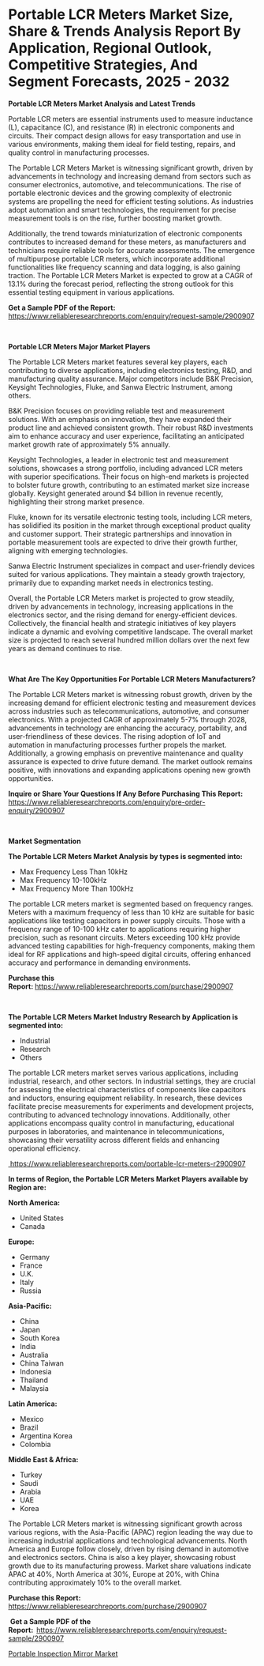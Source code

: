 <p><h1>Portable LCR Meters Market Size, Share & Trends Analysis Report By Application, Regional Outlook, Competitive Strategies, And Segment Forecasts, 2025 - 2032</h1></p><p><strong>Portable LCR Meters Market Analysis and Latest Trends</strong></p>
<p><p>Portable LCR meters are essential instruments used to measure inductance (L), capacitance (C), and resistance (R) in electronic components and circuits. Their compact design allows for easy transportation and use in various environments, making them ideal for field testing, repairs, and quality control in manufacturing processes. </p><p>The Portable LCR Meters Market is witnessing significant growth, driven by advancements in technology and increasing demand from sectors such as consumer electronics, automotive, and telecommunications. The rise of portable electronic devices and the growing complexity of electronic systems are propelling the need for efficient testing solutions. As industries adopt automation and smart technologies, the requirement for precise measurement tools is on the rise, further boosting market growth.</p><p>Additionally, the trend towards miniaturization of electronic components contributes to increased demand for these meters, as manufacturers and technicians require reliable tools for accurate assessments. The emergence of multipurpose portable LCR meters, which incorporate additional functionalities like frequency scanning and data logging, is also gaining traction. The Portable LCR Meters Market is expected to grow at a CAGR of 13.1% during the forecast period, reflecting the strong outlook for this essential testing equipment in various applications.</p></p>
<p><strong>Get a Sample PDF of the Report:&nbsp;</strong> <a href="https://www.reliableresearchreports.com/enquiry/request-sample/2900907?utm_campaign=3313&utm_medium=2&utm_source=Github&utm_content=ia&utm_term=16032025&utm_id=portable-lcr-meters">https://www.reliableresearchreports.com/enquiry/request-sample/2900907</a></p>
<p>&nbsp;</p>
<p><strong>Portable LCR Meters Major Market Players</strong></p>
<p><p>The Portable LCR Meters market features several key players, each contributing to diverse applications, including electronics testing, R&D, and manufacturing quality assurance. Major competitors include B&K Precision, Keysight Technologies, Fluke, and Sanwa Electric Instrument, among others.</p><p>B&K Precision focuses on providing reliable test and measurement solutions. With an emphasis on innovation, they have expanded their product line and achieved consistent growth. Their robust R&D investments aim to enhance accuracy and user experience, facilitating an anticipated market growth rate of approximately 5% annually.</p><p>Keysight Technologies, a leader in electronic test and measurement solutions, showcases a strong portfolio, including advanced LCR meters with superior specifications. Their focus on high-end markets is projected to bolster future growth, contributing to an estimated market size increase globally. Keysight generated around $4 billion in revenue recently, highlighting their strong market presence.</p><p>Fluke, known for its versatile electronic testing tools, including LCR meters, has solidified its position in the market through exceptional product quality and customer support. Their strategic partnerships and innovation in portable measurement tools are expected to drive their growth further, aligning with emerging technologies.</p><p>Sanwa Electric Instrument specializes in compact and user-friendly devices suited for various applications. They maintain a steady growth trajectory, primarily due to expanding market needs in electronics testing.</p><p>Overall, the Portable LCR Meters market is projected to grow steadily, driven by advancements in technology, increasing applications in the electronics sector, and the rising demand for energy-efficient devices. Collectively, the financial health and strategic initiatives of key players indicate a dynamic and evolving competitive landscape. The overall market size is projected to reach several hundred million dollars over the next few years as demand continues to rise.</p></p>
<p>&nbsp;</p>
<p><strong>What Are The Key Opportunities For Portable LCR Meters Manufacturers?</strong></p>
<p><p>The Portable LCR Meters market is witnessing robust growth, driven by the increasing demand for efficient electronic testing and measurement devices across industries such as telecommunications, automotive, and consumer electronics. With a projected CAGR of approximately 5-7% through 2028, advancements in technology are enhancing the accuracy, portability, and user-friendliness of these devices. The rising adoption of IoT and automation in manufacturing processes further propels the market. Additionally, a growing emphasis on preventive maintenance and quality assurance is expected to drive future demand. The market outlook remains positive, with innovations and expanding applications opening new growth opportunities.</p></p>
<p><strong>Inquire or Share Your Questions If Any Before Purchasing This Report:</strong> <a href="https://www.reliableresearchreports.com/enquiry/pre-order-enquiry/2900907?utm_campaign=3313&utm_medium=2&utm_source=Github&utm_content=ia&utm_term=16032025&utm_id=portable-lcr-meters">https://www.reliableresearchreports.com/enquiry/pre-order-enquiry/2900907</a></p>
<p>&nbsp;</p>
<p><strong>Market Segmentation</strong></p>
<p><strong>The Portable LCR Meters Market Analysis by types is segmented into:</strong></p>
<p><ul><li>Max Frequency Less Than 10kHz</li><li>Max Frequency 10-100kHz</li><li>Max Frequency More Than 100kHz</li></ul></p>
<p><p>The portable LCR meters market is segmented based on frequency ranges. Meters with a maximum frequency of less than 10 kHz are suitable for basic applications like testing capacitors in power supply circuits. Those with a frequency range of 10-100 kHz cater to applications requiring higher precision, such as resonant circuits. Meters exceeding 100 kHz provide advanced testing capabilities for high-frequency components, making them ideal for RF applications and high-speed digital circuits, offering enhanced accuracy and performance in demanding environments.</p></p>
<p><strong>Purchase this Report:&nbsp;</strong><a href="https://www.reliableresearchreports.com/purchase/2900907?utm_campaign=3313&utm_medium=2&utm_source=Github&utm_content=ia&utm_term=16032025&utm_id=portable-lcr-meters">https://www.reliableresearchreports.com/purchase/2900907</a></p>
<p>&nbsp;</p>
<p><strong>The Portable LCR Meters Market Industry Research by Application is segmented into:</strong></p>
<p><ul><li>Industrial</li><li>Research</li><li>Others</li></ul></p>
<p><p>The portable LCR meters market serves various applications, including industrial, research, and other sectors. In industrial settings, they are crucial for assessing the electrical characteristics of components like capacitors and inductors, ensuring equipment reliability. In research, these devices facilitate precise measurements for experiments and development projects, contributing to advanced technology innovations. Additionally, other applications encompass quality control in manufacturing, educational purposes in laboratories, and maintenance in telecommunications, showcasing their versatility across different fields and enhancing operational efficiency.</p></p>
<p><a href="https://www.reliableresearchreports.com/portable-lcr-meters-r2900907?utm_campaign=3313&utm_medium=2&utm_source=Github&utm_content=ia&utm_term=16032025&utm_id=portable-lcr-meters">&nbsp;https://www.reliableresearchreports.com/portable-lcr-meters-r2900907</a></p>
<p><strong>In terms of Region, the Portable LCR Meters Market Players available by Region are:</strong></p>
<p>
    <p> <strong> North America: </strong>
        <ul>
            <li>United States</li>
            <li>Canada</li>
        </ul>
        </p> 
    <p> <strong> Europe: </strong>
        <ul>
            <li>Germany</li>
            <li>France</li>
            <li>U.K.</li>
            <li>Italy</li>
            <li>Russia</li>
        </ul>
        </p> 
    <p> <strong> Asia-Pacific: </strong>
        <ul>
            <li>China</li>
            <li>Japan</li>
            <li>South Korea</li>
            <li>India</li>
            <li>Australia</li>
            <li>China Taiwan</li>
            <li>Indonesia</li>
            <li>Thailand</li>
            <li>Malaysia</li>
        </ul>
        </p> 
    <p> <strong> Latin America: </strong>
        <ul>
            <li>Mexico</li>
            <li>Brazil</li>
            <li>Argentina Korea</li>
            <li>Colombia</li>
        </ul>
        </p> 
    <p> <strong> Middle East & Africa: </strong>
        <ul>
            <li>Turkey</li>
            <li>Saudi</li>
            <li>Arabia</li>
            <li>UAE</li>
            <li>Korea</li>
        </ul>
    </p>
    </p>
<p><p>The Portable LCR Meters market is witnessing significant growth across various regions, with the Asia-Pacific (APAC) region leading the way due to increasing industrial applications and technological advancements. North America and Europe follow closely, driven by rising demand in automotive and electronics sectors. China is also a key player, showcasing robust growth due to its manufacturing prowess. Market share valuations indicate APAC at 40%, North America at 30%, Europe at 20%, with China contributing approximately 10% to the overall market.</p></p>
<p><strong>Purchase this Report: </strong><a href="https://www.reliableresearchreports.com/purchase/2900907?utm_campaign=3313&utm_medium=2&utm_source=Github&utm_content=ia&utm_term=16032025&utm_id=portable-lcr-meters">https://www.reliableresearchreports.com/purchase/2900907</a></p>
<p>&nbsp;<strong>Get a Sample PDF of the Report:&nbsp;&nbsp;</strong><a href="https://www.reliableresearchreports.com/enquiry/request-sample/2900907?utm_campaign=3313&utm_medium=2&utm_source=Github&utm_content=ia&utm_term=16032025&utm_id=portable-lcr-meters">https://www.reliableresearchreports.com/enquiry/request-sample/2900907</a></p>
<p><strong></strong></p>
<p><p><a href="https://github.com/daemluari/Market-Research-Report-List-1/blob/main/portable-inspection-mirror-market.md?utm_campaign=3313&utm_medium=2&utm_source=Github&utm_content=ia&utm_term=16032025&utm_id=portable-lcr-meters">Portable Inspection Mirror Market</a></p></p>